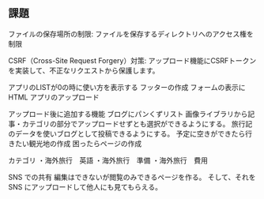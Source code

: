 ## 課題

ファイルの保存場所の制限: ファイルを保存するディレクトリへのアクセス権を制限

CSRF（Cross-Site Request Forgery）対策: アップロード機能にCSRFトークンを実装して、不正なリクエストから保護します。



アプリのLISTが0の時に使い方を表示する
フッターの作成
フォームの表示にHTML
アプリのアップロード



アップロード後に追加する機能
ブログにパンくずリスト
画像ライブラリから記事・カテゴリの部分でアップロードせずとも選択ができるようにする。
旅行記のデータを使いブログとして投稿できるようにする。
予定に空きができたら行きたい観光地の作成
困ったらページの作成

カテゴリ
・海外旅行　英語
・海外旅行　準備
・海外旅行　費用


SNS での共有
編集はできないが閲覧のみできるページを作る。
そして、それを SNS にアップロードして他人にも見てもらえる。

